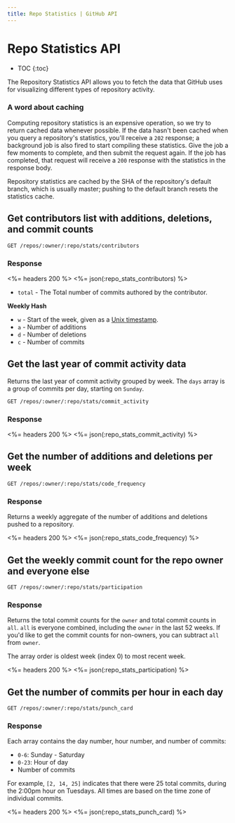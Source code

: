 ```yaml
---
title: Repo Statistics | GitHub API
---
```


# Repo Statistics API

* TOC
{:toc}

The Repository Statistics API allows you to fetch the data that GitHub uses for visualizing different
types of repository activity.

### A word about caching

Computing repository statistics is an expensive operation, so we try to return cached
data whenever possible.  If the data hasn't been cached when you query a repository's
statistics, you'll receive a `202` response; a background job is also fired to
start compiling these statistics. Give the job a few moments to complete, and
then submit the request again. If the job has completed, that request will receive a
`200` response with the statistics in the response body.

Repository statistics are cached by the SHA of the repository's default branch,
which is usually master; pushing to the default branch resets the statistics cache.

## Get contributors list with additions, deletions, and commit counts

    GET /repos/:owner/:repo/stats/contributors

### Response

<%= headers 200 %>
<%= json(:repo_stats_contributors) %>

* `total` - The Total number of commits authored by the contributor.

**Weekly Hash**

* `w` - Start of the week, given as a [Unix timestamp](http://en.wikipedia.org/wiki/Unix_time).
* `a` - Number of additions
* `d` - Number of deletions
* `c` - Number of commits


## Get the last year of commit activity data

Returns the last year of commit activity grouped by week.  The `days` array
is a group of commits per day, starting on `Sunday`.

    GET /repos/:owner/:repo/stats/commit_activity

### Response

<%= headers 200 %>
<%= json(:repo_stats_commit_activity) %>

## Get the number of additions and deletions per week

    GET /repos/:owner/:repo/stats/code_frequency

### Response

Returns a weekly aggregate of the number of additions and deletions pushed
to a repository.

<%= headers 200 %>
<%= json(:repo_stats_code_frequency) %>

## Get the weekly commit count for the repo owner and everyone else

    GET /repos/:owner/:repo/stats/participation

### Response

Returns the total commit counts for the `owner` and total commit counts in `all`.
`all` is everyone combined, including the `owner` in the last 52 weeks.  If you'd like to get the commit
counts for non-owners, you can subtract `all` from `owner`.

The array order is oldest week (index 0) to most recent week.

<%= headers 200 %>
<%= json(:repo_stats_participation) %>

## Get the number of commits per hour in each day

    GET /repos/:owner/:repo/stats/punch_card

### Response

Each array contains the day number, hour number, and number of commits:

* `0-6`: Sunday - Saturday
* `0-23`: Hour of day
* Number of commits

For example, `[2, 14, 25]` indicates that there were 25 total commits, during the
2:00pm hour on Tuesdays.  All times are based on the time zone of individual commits.

<%= headers 200 %>
<%= json(:repo_stats_punch_card) %>
